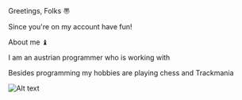 Greetings, Folks 〠


Since you're on my account have fun!

About me ♝

I am an austrian programmer who is working with 

Besides programming my hobbies are playing chess and Trackmania

<!---
YEPDEKU/YEPDEKU is a ✨ special ✨ repository because its `README.md` (this file) appears on your GitHub profile.
You can click the Preview link to take a look at your changes.
--->
![Alt text](https://spotify-recently-played-readme.vercel.app/api?user=besseralsmati&unique={true|1|on|yes})
